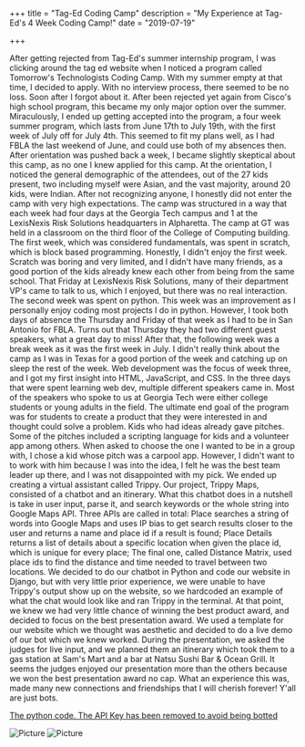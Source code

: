 +++
title = "Tag-Ed Coding Camp"
description = "My Experience at Tag-Ed's 4 Week Coding Camp!"
date = "2019-07-19"

+++

After getting rejected from Tag-Ed's summer internship program, I was clicking around the tag ed website when I noticed a program called Tomorrow's Technologists Coding Camp. With my summer empty at that time, I decided to apply. With no interview process, there seemed to be no loss. Soon after I forgot about it. After been rejected yet again from Cisco's high school program, this became my only major option over the summer. Miraculously, I ended up getting accepted into the program, a four week summer program, which lasts from June 17th to July 19th, with the first week of July off for July 4th. This seemed to fit my plans well, as I had FBLA the last weekend of June, and could use both of my absences then. After orientation was pushed back a week, I became slightly skeptical about this camp, as no one I knew applied for this camp. At the orientation, I noticed the general demographic of the attendees, out of the 27 kids present, two including myself were Asian, and the vast majority, around 20 kids, were Indian. After not recognizing anyone, I honestly did not enter the camp with very high expectations. The camp was structured in a way that each week had four days at the Georgia Tech campus and 1 at the LexisNexis Risk Solutions headquarters in Alpharetta. The camp at GT was held in a classroom on the third floor of the College of Computing building. The first week, which was considered fundamentals, was spent in scratch, which is block based programming. Honestly, I didn't enjoy the first week. Scratch was boring and very limited, and I didn't have many friends, as a good portion of the kids already knew each other from being from the same school. That Friday at LexisNexis Risk Solutions, many of their department VP's came to talk to us, which I enjoyed, but there was no real interaction. The second week was spent on python. This week was an improvement as I personally enjoy coding most projects I do in python. However, I took both days of absence the Thursday and Friday of that week as I had to be in San Antonio for FBLA. Turns out that Thursday they had two different guest speakers, what a great day to miss! After that, the following week was a break week as it was the first week in July. I didn't really think about the camp as I was in Texas for a good portion of the week and catching up on sleep the rest of the week. Web development was the focus of week three, and I got my first insight into HTML, JavaScript, and CSS. In the three days that were spent learning web dev, multiple different speakers came in. Most of the speakers who spoke to us at Georgia Tech were either college students or young adults in the field. The ultimate end goal of the program was for students to create a product that they were interested in and thought could solve a problem. Kids who had ideas already gave pitches. Some of the pitches included a scripting language for kids and a volunteer app among others. When asked to choose the one I wanted to be in a group with, I chose a kid whose pitch was a carpool app. However, I didn't want to to work with him because I was into the idea, I felt he was the best team leader up there, and I was not disappointed with my pick. We ended up creating a virtual assistant called Trippy. Our project, Trippy Maps, consisted of a chatbot and an itinerary. What this chatbot does in a nutshell is take in user input, parse it, and search keywords or the whole string into Google Maps API. Three APIs are called in total: Place searches a string of words into Google Maps and uses IP bias to get search results closer to the user and returns a name and place id if a result is found; Place Details returns a list of details about a specific location when given the place id, which is unique for every place; The final one, called Distance Matrix, used place ids to find the distance and time needed to travel between two locations. We decided to do our chatbot in Python and code our website in Django, but with very little prior experience, we were unable to have Trippy's output show up on the website, so we hardcoded an example of what the chat would look like and ran Trippy in the terminal. At that point, we knew we had very little chance of winning the best product award, and decided to focus on the best presentation award. We used a template for our website which we thought was aesthetic and decided to do a live demo of our bot which we knew worked. During the presentation, we asked the judges for live input, and we planned them an itinerary which took them to a gas station at Sam's Mart and a bar at Natsu Sushi Bar & Ocean Grill. It seems the judges enjoyed our presentation more than the others because we won the best presentation award no cap. What an experience this was, made many new connections and friendships that I will cherish forever! Y'all are just bots.

[The python code. The API Key has been removed to avoid being botted](https://github.com/vinzhu07/Trippy-Maps/blob/master/main%20-%20Copy.py "Virtual Assistant")

![Picture](/Taged.jpg)
![Picture](/Taged2.jpg)